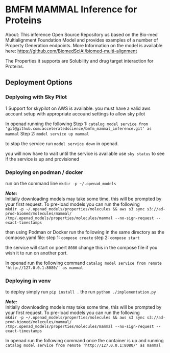 # BMFM MAMMAL Inference for Proteins

About:
This inference Open Source Repository us based on the Bio-med Multialignment Foundation Model and provides examples of a number of Property Generation endpoints.
More Information on the model is available here:
https://github.com/BiomedSciAI/biomed-multi-alignment

The Properties it supports are 
Solubility and drug target interaction for Proteins.

## Deployment Options


### Deplyoing with Sky Pilot
1 Support for skypilot on AWS is available. you must have a valid aws account setup with appropriate accound settings to allow sky pilot

 In openad running the following
Step 1:
`catalog model service from 'git@github.com:acceleratedscience/bmfm_mammal_inference.git' as mammal`
Step 2: 
`model service up mammal`

to stop the service run `model service down` in openad.

you will now have to wait until the service is available use `sky status` to see if the service is up and provisioned


### Deploying on podman / docker 
run on the command line `mkdir -p ~/.openad_models`

***Note:*** <br>
Initially downloading models may take some time, this will be prompted by your first request. To pre-load models you can run the following <br>
`mkdir -p ~/.openad_models/properties/molecules && aws s3 sync s3://ad-prod-biomed/molecules/mammal/ /tmp/.openad_models/properties/molecules/mammal --no-sign-request --exact-timestamps`

then using Podman or Docker run the following in the same directory as the compose.yaml file:
step 1:
`compose create`
step 2:
`compose start`

the service will start on poert `8080` change this in the compose file if you wish it to run on another port.

In openad run the following command
`catalog model service from remote 'http://127.0.0.1:8080/' as mammal`

### Deploying in venv

to deploy simply run `pip install .` the run `python ./implementation.py`

***Note:*** <br>
Initially downloading models may take some time, this will be prompted by your first request. To pre-load models you can run the following <br>
`mkdir -p ~/.openad_models/properties/molecules && aws s3 sync s3://ad-prod-biomed/molecules/mammal/ /tmp/.openad_models/properties/molecules/mammal --no-sign-request --exact-timestamps`


In openad run the following command once the container is up and running
`catalog model service from remote 'http://127.0.0.1:8080/' as mammal`
